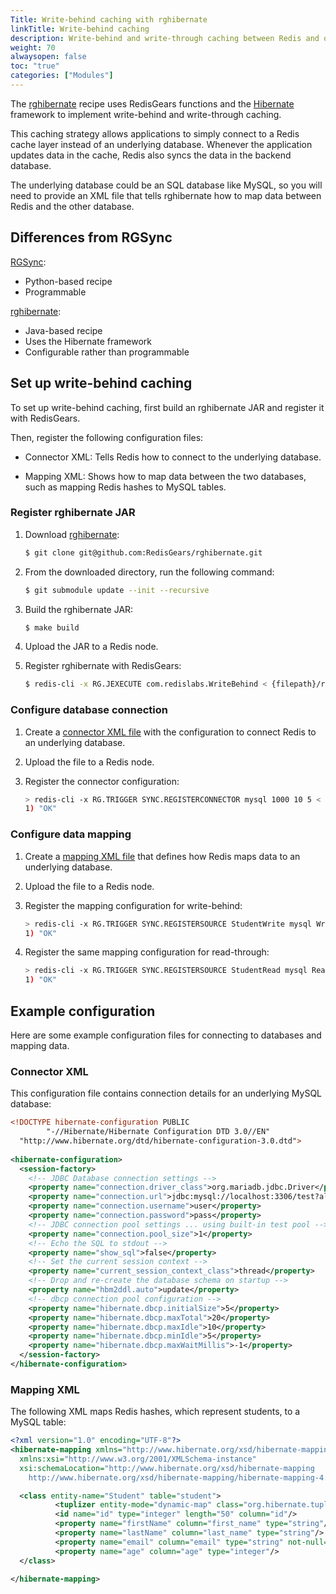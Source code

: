 ```yaml
---
Title: Write-behind caching with rghibernate
linkTitle: Write-behind caching
description: Write-behind and write-through caching between Redis and other databases (SQL or NoSQL).
weight: 70
alwaysopen: false
toc: "true"
categories: ["Modules"]
---
```


The [rghibernate](https://github.com/RedisGears/rghibernate) recipe uses RedisGears functions and the [Hibernate](https://hibernate.org/) framework to implement write-behind and write-through caching.

This caching strategy allows applications to simply connect to a Redis cache layer instead of an underlying database. Whenever the application updates data in the cache, Redis also syncs the data in the backend database.

The underlying database could be an SQL database like MySQL, so you will need to provide an XML file that tells rghibernate how to map data between Redis and the other database.

## Differences from RGSync

[RGSync](https://github.com/RedisGears/rgsync):
- Python-based recipe
- Programmable

[rghibernate](https://github.com/RedisGears/rghibernate):
- Java-based recipe
- Uses the Hibernate framework
- Configurable rather than programmable

## Set up write-behind caching

To set up write-behind caching, first build an rghibernate JAR and register it with RedisGears.

Then, register the following configuration files:

- Connector XML: Tells Redis how to connect to the underlying database.

- Mapping XML: Shows how to map data between the two databases, such as mapping Redis hashes to MySQL tables.

### Register rghibernate JAR

1. Download [rghibernate](https://github.com/RedisGears/rghibernate):

    ```sh
    $ git clone git@github.com:RedisGears/rghibernate.git
    ```

1. From the downloaded directory, run the following command:

    ```sh
    $ git submodule update --init --recursive
    ```

1. Build the rghibernate JAR:

    ```sh
    $ make build
    ```

1. Upload the JAR to a Redis node.

1. Register rghibernate with RedisGears:

    ```sh
    $ redis-cli -x RG.JEXECUTE com.redislabs.WriteBehind < {filepath}/rghibernate-0.1.1-jar-with-dependencies.jar
    ```

### Configure database connection

1. Create a [connector XML file](#connector-xml) with the configuration to connect Redis to an underlying database.

1. Upload the file to a Redis node.

1. Register the connector configuration:

    ```sh
    > redis-cli -x RG.TRIGGER SYNC.REGISTERCONNECTOR mysql 1000 10 5 < src/test/resources/mysql_hibernate.cfg.xml 
    1) "OK"
    ```

### Configure data mapping

1. Create a [mapping XML file](#mapping-xml) that defines how Redis maps data to an underlying database.

1. Upload the file to a Redis node.

1. Register the mapping configuration for write-behind:

    ```sh
    > redis-cli -x RG.TRIGGER SYNC.REGISTERSOURCE StudentWrite mysql WriteBehind < src/test/resources/Student.hbm.xml 
    1) "OK"
    ````

1. Register the same mapping configuration for read-through:

    ```sh
    > redis-cli -x RG.TRIGGER SYNC.REGISTERSOURCE StudentRead mysql ReadThrough 0 < src/test/resources/Student.hbm.xml 
    1) "OK"
    ````
## Example configuration

Here are some example configuration files for connecting to databases and mapping data.

### Connector XML

This configuration file contains connection details for an underlying MySQL database:

```xml
<!DOCTYPE hibernate-configuration PUBLIC
        "-//Hibernate/Hibernate Configuration DTD 3.0//EN"
  "http://www.hibernate.org/dtd/hibernate-configuration-3.0.dtd">
        
<hibernate-configuration>
  <session-factory>
    <!-- JDBC Database connection settings -->
    <property name="connection.driver_class">org.mariadb.jdbc.Driver</property>
    <property name="connection.url">jdbc:mysql://localhost:3306/test?allowPublicKeyRetrieval=true&amp;useSSL=false</property>
    <property name="connection.username">user</property>
    <property name="connection.password">pass</property>
    <!-- JDBC connection pool settings ... using built-in test pool -->
    <property name="connection.pool_size">1</property>
    <!-- Echo the SQL to stdout -->
    <property name="show_sql">false</property>
    <!-- Set the current session context -->
    <property name="current_session_context_class">thread</property>
    <!-- Drop and re-create the database schema on startup -->
    <property name="hbm2ddl.auto">update</property>
    <!-- dbcp connection pool configuration -->
    <property name="hibernate.dbcp.initialSize">5</property>
    <property name="hibernate.dbcp.maxTotal">20</property>
    <property name="hibernate.dbcp.maxIdle">10</property>
    <property name="hibernate.dbcp.minIdle">5</property>
    <property name="hibernate.dbcp.maxWaitMillis">-1</property>
  </session-factory>
</hibernate-configuration>
```

### Mapping XML

The following XML maps Redis hashes, which represent students, to a MySQL table:

```xml
<?xml version="1.0" encoding="UTF-8"?>
<hibernate-mapping xmlns="http://www.hibernate.org/xsd/hibernate-mapping"
  xmlns:xsi="http://www.w3.org/2001/XMLSchema-instance"
  xsi:schemaLocation="http://www.hibernate.org/xsd/hibernate-mapping
    http://www.hibernate.org/xsd/hibernate-mapping/hibernate-mapping-4.0.xsd">

  <class entity-name="Student" table="student">
          <tuplizer entity-mode="dynamic-map" class="org.hibernate.tuple.entity.DynamicMapEntityTuplizer"/>
          <id name="id" type="integer" length="50" column="id"/>
          <property name="firstName" column="first_name" type="string"/>
          <property name="lastName" column="last_name" type="string"/>
          <property name="email" column="email" type="string" not-null="true"/>
          <property name="age" column="age" type="integer"/>
  </class>

</hibernate-mapping>
```
